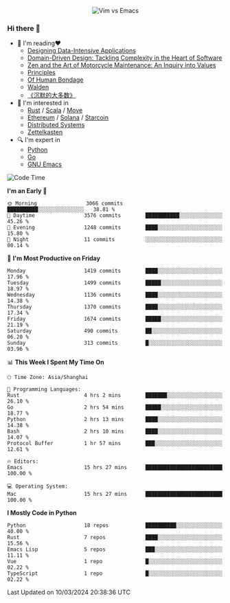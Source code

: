 <p align="center">
    <img src="https://gist.githubusercontent.com/coldnight/e696baffb094e71c96cb302118878eae/raw/40ea5053a6f66cc65f90f437e4173497da225958/banner.gif" alt="Vim vs Emacs" />
</p>

### Hi there 👋

- 📖 I'm reading❤️
    + [Designing Data-Intensive Applications](https://www.oreilly.com/library/view/designing-data-intensive-applications/9781491903063/)
    + [Domain-Driven Design: Tackling Complexity in the Heart of Software](https://www.dddcommunity.org/book/evans_2003/)
    + [Zen and the Art of Motorcycle Maintenance: An Inquiry into Values](https://en.wikipedia.org/wiki/Zen_and_the_Art_of_Motorcycle_Maintenance)
    + [Principles](https://www.principles.com/)
    + [Of Human Bondage](https://en.wikipedia.org/wiki/Of_Human_Bondage)
    + [Walden](https://en.wikipedia.org/wiki/Walden)
    + [《沉默的大多数》](https://en.wikipedia.org/wiki/Silent_majority)
- 🌱 I'm interested in
    + [Rust](https://www.rust-lang.org/) / [Scala](https://www.scala-lang.org/) / [Move](https://github.com/move-language/move/)
    + [Ethereum](https://ethereum.org/en/) / [Solana](https://solana.com/) / [Starcoin](https://github.com/starcoinorg/starcoin)
	+ [Distributed Systems](https://www.linuxzen.com/notes/topics/20200320174417_%E5%88%86%E5%B8%83%E5%BC%8F/)
	+ [Zettelkasten](https://www.linuxzen.com/notes/notes/20220120080920-slip_box/)
- 🔍 I'm expert in
    + [Python](https://www.python.org/)
    + [Go](https://go.dev/)
    + [GNU Emacs](https://www.gnu.org/software/emacs/)

<!--START_SECTION:waka-->
![Code Time](http://img.shields.io/badge/Code%20Time-2%2C721%20hrs%2039%20mins-blue)

**I'm an Early 🐤** 

```text
🌞 Morning                3066 commits        ██████████░░░░░░░░░░░░░░░   38.81 % 
🌆 Daytime                3576 commits        ███████████░░░░░░░░░░░░░░   45.26 % 
🌃 Evening                1248 commits        ████░░░░░░░░░░░░░░░░░░░░░   15.80 % 
🌙 Night                  11 commits          ░░░░░░░░░░░░░░░░░░░░░░░░░   00.14 % 
```
📅 **I'm Most Productive on Friday** 

```text
Monday                   1419 commits        ████░░░░░░░░░░░░░░░░░░░░░   17.96 % 
Tuesday                  1499 commits        █████░░░░░░░░░░░░░░░░░░░░   18.97 % 
Wednesday                1136 commits        ████░░░░░░░░░░░░░░░░░░░░░   14.38 % 
Thursday                 1370 commits        ████░░░░░░░░░░░░░░░░░░░░░   17.34 % 
Friday                   1674 commits        █████░░░░░░░░░░░░░░░░░░░░   21.19 % 
Saturday                 490 commits         ██░░░░░░░░░░░░░░░░░░░░░░░   06.20 % 
Sunday                   313 commits         █░░░░░░░░░░░░░░░░░░░░░░░░   03.96 % 
```


📊 **This Week I Spent My Time On** 

```text
🕑︎ Time Zone: Asia/Shanghai

💬 Programming Languages: 
Rust                     4 hrs 2 mins        ███████░░░░░░░░░░░░░░░░░░   26.10 % 
Go                       2 hrs 54 mins       █████░░░░░░░░░░░░░░░░░░░░   18.77 % 
Python                   2 hrs 13 mins       ████░░░░░░░░░░░░░░░░░░░░░   14.38 % 
Bash                     2 hrs 10 mins       ████░░░░░░░░░░░░░░░░░░░░░   14.07 % 
Protocol Buffer          1 hr 57 mins        ███░░░░░░░░░░░░░░░░░░░░░░   12.61 % 

🔥 Editors: 
Emacs                    15 hrs 27 mins      █████████████████████████   100.00 % 

💻 Operating System: 
Mac                      15 hrs 27 mins      █████████████████████████   100.00 % 
```

**I Mostly Code in Python** 

```text
Python                   18 repos            ██████████░░░░░░░░░░░░░░░   40.00 % 
Rust                     7 repos             ████░░░░░░░░░░░░░░░░░░░░░   15.56 % 
Emacs Lisp               5 repos             ███░░░░░░░░░░░░░░░░░░░░░░   11.11 % 
Vue                      1 repo              █░░░░░░░░░░░░░░░░░░░░░░░░   02.22 % 
TypeScript               1 repo              █░░░░░░░░░░░░░░░░░░░░░░░░   02.22 % 
```




 Last Updated on 10/03/2024 20:38:36 UTC
<!--END_SECTION:waka-->
